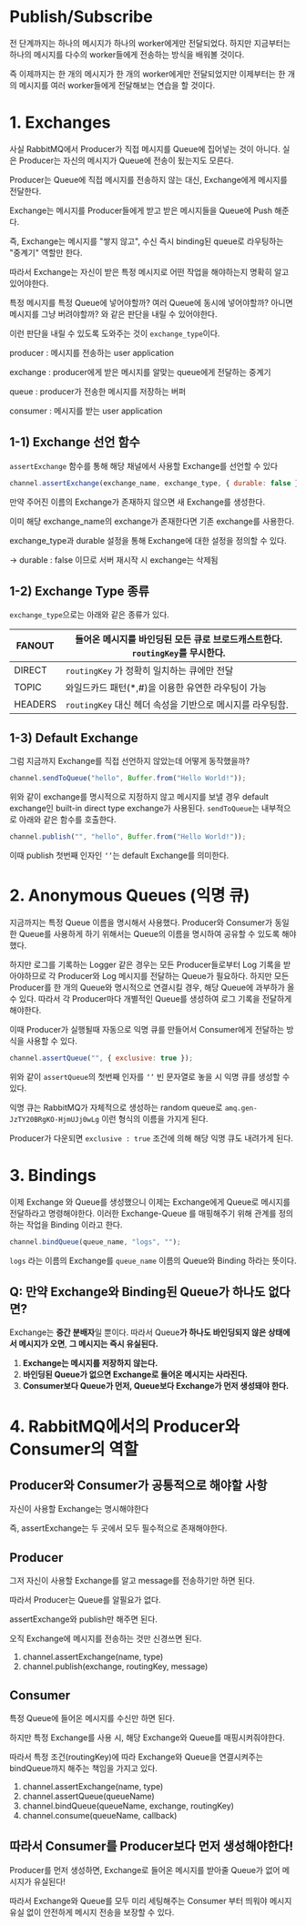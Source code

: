 # Publish/Subscribe

전 단계까지는 하나의 메시지가 하나의 worker에게만 전달되었다. 하지만 지금부터는 하나의 메시지를 다수의 worker들에게 전송하는 방식을 배워볼 것이다.

즉 이제까지는 한 개의 메시지가 한 개의 worker에게만 전달되었지만 이제부터는 한 개의 메시지를 여러 worker들에게 전달해보는 연습을 할 것이다.

# 1. Exchanges

사실 RabbitMQ에서 Producer가 직접 메시지를 Queue에 집어넣는 것이 아니다. 실은 Producer는 자신의 메시지가 Queue에 전송이 됬는지도 모른다.

Producer는 Queue에 직접 메시지를 전송하지 않는 대신, Exchange에게 메시지를 전달한다.

Exchange는 메시지를 Producer들에게 받고 받은 메시지들을 Queue에 Push 해준다.

즉, Exchange는 메시지를 "쌓지 않고", 수신 즉시 binding된 queue로 라우팅하는 "중계기" 역할만 한다.

따라서 Exchange는 자신이 받은 특정 메시지로 어떤 작업을 해야하는지 명확히 알고 있어야한다.

특정 메시지를 특정 Queue에 넣어야할까? 여러 Queue에 동시에 넣어야할까? 아니면 메시지를 그냥 버려야할까? 와 같은 판단을 내릴 수 있어야한다.

이런 판단을 내릴 수 있도록 도와주는 것이 `exchange_type`이다.

producer : 메시지를 전송하는 user application

exchange : producer에게 받은 메시지를 알맞는 queue에게 전달하는 중계기

queue : producer가 전송한 메시지를 저장하는 버퍼

consumer : 메시지를 받는 user application

## 1-1) Exchange 선언 함수

`assertExchange` 함수를 통해 해당 채널에서 사용할 Exchange를 선언할 수 있다

```jsx
channel.assertExchange(exchange_name, exchange_type, { durable: false });
```

만약 주어진 이름의 Exchange가 존재하지 않으면 새 Exchange를 생성한다.

이미 해당 exchange_name의 exchange가 존재한다면 기존 exchange를 사용한다.

exchange_type과 durable 설정을 통해 Exchange에 대한 설정을 정의할 수 있다.

→ durable : false 이므로 서버 재시작 시 exchange는 삭제됨

## 1-2) Exchange Type 종류

`exchange_type`으로는 아래와 같은 종류가 있다.

| FANOUT  | 들어온 메시지를 바인딩된 모든 큐로 브로드캐스트한다. `routingKey`를 무시한다. |
| ------- | ----------------------------------------------------------------------------- |
| DIRECT  | `routingKey` 가 정확히 일치하는 큐에만 전달                                   |
| TOPIC   | 와일드카드 패턴(\*,#)을 이용한 유연한 라우팅이 가능                           |
| HEADERS | `routingKey` 대신 헤더 속성을 기반으로 메시지를 라우팅함.                     |

## 1-3) Default Exchange

그럼 지금까지 Exchange를 직접 선언하지 않았는데 어떻게 동작했을까?

```jsx
channel.sendToQueue("hello", Buffer.from("Hello World!"));
```

위와 같이 exchange를 명시적으로 지정하지 않고 메시지를 보낼 경우 default exchange인 built-in direct type exchange가 사용된다. `sendToQueue`는 내부적으로 아래와 같은 함수를 호출한다.

```jsx
channel.publish("", "hello", Buffer.from("Hello World!"));
```

이때 publish 첫번째 인자인 `‘’`는 default Exchange를 의미한다.

# 2. Anonymous Queues (익명 큐)

지금까지는 특정 Queue 이름을 명시해서 사용했다. Producer와 Consumer가 동일한 Queue를 사용하게 하기 위해서는 Queue의 이름을 명시하여 공유할 수 있도록 해야했다.

하지만 로그를 기록하는 Logger 같은 경우는 모든 Producer들로부터 Log 기록을 받아야하므로 각 Producer와 Log 메시지를 전달하는 Queue가 필요하다. 하지만 모든 Producer를 한 개의 Queue와 명시적으로 연결시킬 경우, 해당 Queue에 과부하가 올 수 있다. 따라서 각 Producer마다 개별적인 Queue를 생성하여 로그 기록을 전달하게 해야한다.

이때 Producer가 실행될때 자동으로 익명 큐를 만들어서 Consumer에게 전달하는 방식을 사용할 수 있다.

```jsx
channel.assertQueue("", { exclusive: true });
```

위와 같이 `assertQueue`의 첫번째 인자를 `‘’` 빈 문자열로 놓을 시 익명 큐를 생성할 수 있다.

익명 큐는 RabbitMQ가 자체적으로 생성하는 random queue로 `amq.gen-JzTY20BRgKO-HjmUJj0wLg` 이런 형식의 이름을 가지게 된다.

Producer가 다운되면 `exclusive : true` 조건에 의해 해당 익명 큐도 내려가게 된다.

# 3. Bindings

이제 Exchange 와 Queue를 생성했으니 이제는 Exchange에게 Queue로 메시지를 전달하라고 명령해야한다. 이러한 Exchange-Queue 를 매핑해주기 위해 관계를 정의하는 작업을 Binding 이라고 한다.

```jsx
channel.bindQueue(queue_name, "logs", "");
```

`logs` 라는 이름의 Exchange를 `queue_name` 이름의 Queue와 Binding 하라는 뜻이다.

## Q: 만약 Exchange와 Binding된 Queue가 하나도 없다면?

Exchange는 **중간 분배자**일 뿐이다. 따라서 Queue**가 하나도 바인딩되지 않은 상태에서 메시지가 오면**, **그 메시지는 즉시 유실된다.**

1. **Exchange는 메시지를 저장하지 않는다.**
2. **바인딩된 Queue가 없으면 Exchange로 들어온 메시지는 사라진다.**
3. **Consumer보다 Queue가 먼저, Queue보다 Exchange가 먼저 생성돼야 한다.**

# 4. RabbitMQ에서의 Producer와 Consumer의 역할

## Producer와 Consumer가 공통적으로 해야할 사항

자신이 사용할 Exchange는 명시해야한다

즉, assertExchange는 두 곳에서 모두 필수적으로 존재해야한다.

## Producer

그저 자신이 사용할 Exchange를 알고 message를 전송하기만 하면 된다.

따라서 Producer는 Queue를 알필요가 없다.

assertExchange와 publish만 해주면 된다.

오직 Exchange에 메시지를 전송하는 것만 신경쓰면 된다.

1. channel.assertExchange(name, type)
2. channel.publish(exchange, routingKey, message)

## Consumer

특정 Queue에 들어온 메시지를 수신만 하면 된다.

하지만 특정 Exchange를 사용 시, 해당 Exchange와 Queue를 매핑시켜줘야한다.

따라서 특정 조건(routingKey)에 따라 Exchange와 Queue을 연결시켜주는 bindQueue까지 해주는 책임을 가지고 있다.

1. channel.assertExchange(name, type)
2. channel.assertQueue(queueName)
3. channel.bindQueue(queueName, exchange, routingKey)
4. channel.consume(queueName, callback)

## 따라서 Consumer를 Producer보다 먼저 생성해야한다!

Producer를 먼저 생성하면, Exchange로 들어온 메시지를 받아줄 Queue가 없어 메시지가 유실된다!

따라서 Exchange와 Queue를 모두 미리 세팅해주는 Consumer 부터 띄워야 메시지 유실 없이 안전하게 메시지 전송을 보장할 수 있다.
